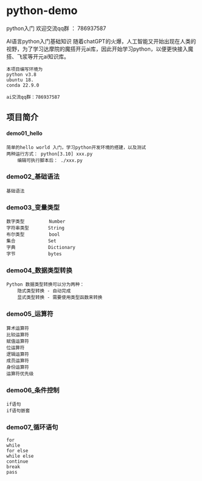 # python-demo
python入门
欢迎交流qq群 ： 786937587

AI语言python入门基础知识
随着chatGPT的火爆，人工智能又开始出现在人类的视野，为了学习达摩院的魔搭开元ai库，因此开始学习python，以便更快接入魔搭、飞浆等开元ai知识库。

    本项目编写环境为
    python v3.8 
    ubuntu 18.
    conda 22.9.0

    ai交流qq群：786937587
## 项目简介
#### demo01_hello
    简单的hello world 入门，学习python开发环境的搭建，以及测试
    两种运行方式： python[3.10] xxx.py   
        编辑可执行脚本后： ./xxx.py

### demo02_基础语法
    基础语法

### demo03_变量类型
    数字类型         Number
    字符串类型       String
    布尔类型         bool
    集合            Set
    字典            Dictionary
    字节            bytes

### demo04_数据类型转换
    Python 数据类型转换可以分为两种：
        隐式类型转换 - 自动完成
        显式类型转换 - 需要使用类型函数来转换

### demo05_运算符
    算术运算符
    比较运算符
    赋值运算符
    位运算符
    逻辑运算符
    成员运算符
    身份运算符
    运算符优先级

### demo06_条件控制
    if语句
    if语句嵌套

### demo07_循环语句
    for
    while
    for else
    while else
    continue
    break
    pass
